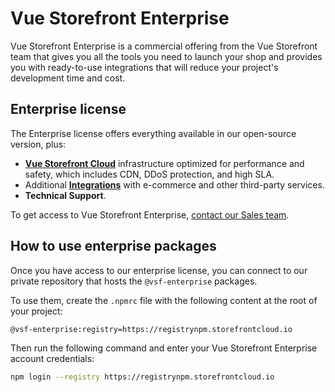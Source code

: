 # Vue Storefront Enterprise

Vue Storefront Enterprise is a commercial offering from the Vue Storefront team that gives you all the tools you need to launch your shop and provides you with ready-to-use integrations that will reduce your project's development time and cost.

## Enterprise license

The Enterprise license offers everything available in our open-source version, plus:

- [**Vue Storefront Cloud**](https://www.vuestorefront.io/cloud) infrastructure optimized for performance and safety, which includes CDN, DDoS protection, and high SLA.
- Additional [**Integrations**](/integrations/) with e-commerce and other third-party services.
- **Technical Support**.

To get access to Vue Storefront Enterprise, [contact our Sales team](https://www.vuestorefront.io/contact/sales).

## How to use enterprise packages

Once you have access to our enterprise license, you can connect to our private repository that hosts the `@vsf-enterprise` packages.

To use them, create the `.npmrc` file with the following content at the root of your project:

```bash
@vsf-enterprise:registry=https://registrynpm.storefrontcloud.io
```

Then run the following command and enter your Vue Storefront Enterprise account credentials:

```bash
npm login --registry https://registrynpm.storefrontcloud.io
```
